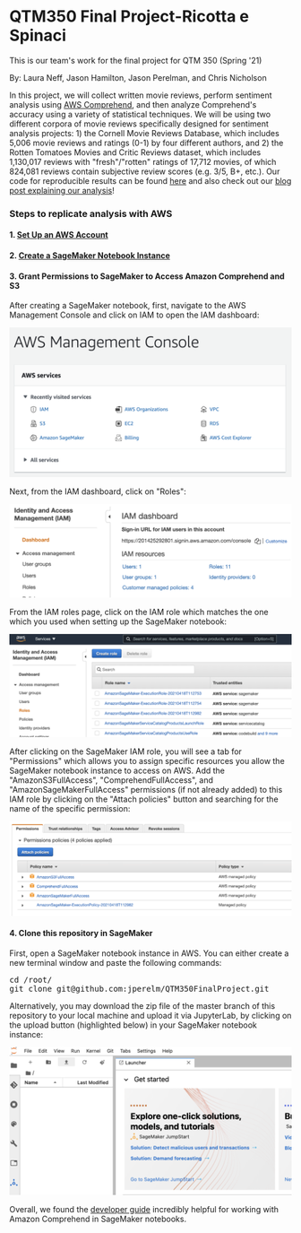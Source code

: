 # QTM350 Final Project-Ricotta e Spinaci
This is our team's work for the final project for QTM 350 (Spring '21)

By: Laura Neff, Jason Hamilton, Jason Perelman, and Chris Nicholson

In this project, we will collect written movie reviews, perform sentiment analysis using [AWS Comprehend](https://aws.amazon.com/comprehend/), and then analyze Comprehend's accuracy using a variety of statistical techniques. We will be using two different corpora of movie reviews specifically designed for sentiment analysis projects: 1) the Cornell Movie Reviews Database, which includes 5,006 movie reviews and ratings (0-1) by four different authors, and 2) the Rotten Tomatoes Movies and Critic Reviews dataset, which includes 1,130,017 reviews with "fresh"/"rotten" ratings of 17,712 movies, of which 824,081 reviews contain subjective review scores (e.g. 3/5, B+, etc.). Our code for reproducible results can be found [here](https://github.com/jperelm/QTM350FinalProject/blob/main/Project_reviews.ipynb) and also check out our [blog post explaining our analysis](http://ricottablogpost.s3-website-us-east-1.amazonaws.com/)!

### Steps to replicate analysis with AWS

#### 1. [Set Up an AWS Account](https://docs.aws.amazon.com/comprehend/latest/dg/setting-up.html)
#### 2. [Create a SageMaker Notebook Instance](https://docs.aws.amazon.com/sagemaker/latest/dg/howitworks-create-ws.html)
#### 3. Grant Permissions to SageMaker to Access Amazon Comprehend and S3
After creating a SageMaker notebook, first, navigate to the AWS Management Console and click on IAM to open the IAM dashboard:

![aws console](https://github.com/jperelm/QTM350FinalProject/blob/main/screenshots/awsconsole.png)

Next, from the IAM dashboard, click on "Roles":

![iam dash](https://github.com/jperelm/QTM350FinalProject/blob/main/screenshots/iamdash.png)

From the IAM roles page, click on the IAM role which matches the one which you used when setting up the SageMaker notebook:

![iam roles](https://github.com/jperelm/QTM350FinalProject/blob/main/screenshots/iamroles.png)

After clicking on the SageMaker IAM role, you will see a tab for "Permissions" which allows you to assign specific resources you allow the SageMaker notebook instance to access on AWS. Add the "AmazonS3FullAccess", "ComprehendFullAccess", and "AmazonSageMakerFullAccess" permissions (if not already added) to this IAM role by clicking on the "Attach policies" button and searching for the name of the specific permission:

![sagemaker permissions](https://github.com/jperelm/QTM350FinalProject/blob/main/screenshots/sagemakerperms.png)

#### 4. Clone this repository in SageMaker
First, open a SageMaker notebook instance in AWS. You can either create a new terminal window and paste the following commands:

<pre>cd /root/  
git clone git@github.com:jperelm/QTM350FinalProject.git</pre>

Alternatively, you may download the zip file of the master branch of this repository to your local machine and upload it via JupyterLab, by clicking on the upload button (highlighted below) in your SageMaker notebook instance:

![sagemaker upload](https://github.com/jperelm/QTM350FinalProject/blob/main/screenshots/empty_notebook.png) 

Overall, we found the [developer guide](https://docs.aws.amazon.com/comprehend/latest/dg/comprehend-dg.pdf) incredibly helpful for working with Amazon Comprehend in SageMaker notebooks.
